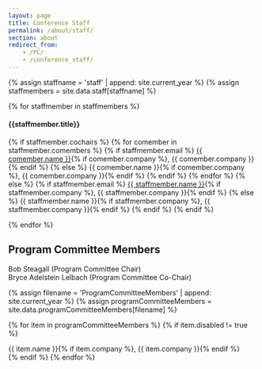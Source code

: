 ```yaml
---
layout: page
title: Conference Staff
permalink: /about/staff/
section: about
redirect_from:
    - /PC/
    - /conference_staff/
---
```


{% assign staffname = 'staff' | append: site.current_year %}
{% assign staffmembers = site.data.staff[staffname] %}

{% for staffmember in staffmembers %}
#### {{staffmember.title}}

<p><div>
    {% if staffmember.cochairs %}
        {% for comember in staffmember.comembers %}
            {% if staffmember.email %}
                <a href="mailto:{{ comember.email}}">{{ comember.name }}</a>{% if comember.company %}, {{ comember.company }}{% endif %}
            {% else %}
                {{ comember.name }}{% if comember.company %}, {{ comember.company }}{% endif %}
            {% endif %}
        {% endfor %}
    {% else %}
        {% if staffmember.email %}
        <a href="mailto:{{ staffmember.email}}">{{ staffmember.name }}</a>{% if staffmember.company %}, {{ staffmember.company }}{% endif %}
        {% else %}
        {{ staffmember.name }}{% if staffmember.company %}, {{ staffmember.company }}{% endif %}
        {% endif %}
    {% endif %}
</div></p>

{% endfor %}



## Program Committee Members

<div style="margin-bottom: 16px;">
<div>Bob Steagall (Program Committee Chair)</div>
<div>Bryce Adelstein Lelbach (Program Committee Co-Chair)</div>

{% assign filename = 'ProgramCommitteeMembers' | append: site.current_year %}
{% assign programCommitteeMembers = site.data.programCommitteeMembers[filename] %}

{% for item in programCommitteeMembers %}
{% if item.disabled != true %}
<div>
    {{ item.name }}{% if item.company %}, {{ item.company }}{% endif %}
</div>
{% endif %}
{% endfor %}
</div>

